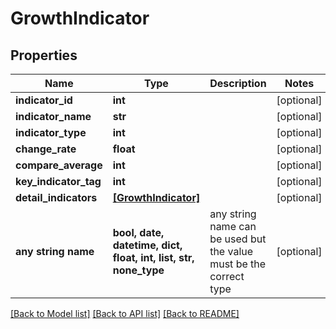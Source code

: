 # GrowthIndicator


## Properties
Name | Type | Description | Notes
------------ | ------------- | ------------- | -------------
**indicator_id** | **int** |  | [optional] 
**indicator_name** | **str** |  | [optional] 
**indicator_type** | **int** |  | [optional] 
**change_rate** | **float** |  | [optional] 
**compare_average** | **int** |  | [optional] 
**key_indicator_tag** | **int** |  | [optional] 
**detail_indicators** | [**[GrowthIndicator]**](GrowthIndicator.md) |  | [optional] 
**any string name** | **bool, date, datetime, dict, float, int, list, str, none_type** | any string name can be used but the value must be the correct type | [optional]

[[Back to Model list]](../README.md#documentation-for-models) [[Back to API list]](../README.md#documentation-for-api-endpoints) [[Back to README]](../README.md)


